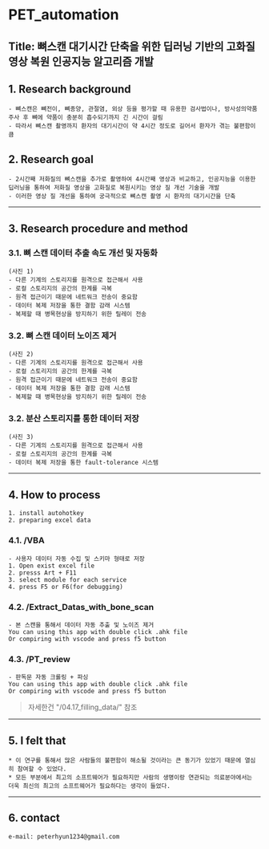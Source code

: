 # PET_automation
Title: 뼈스캔 대기시간 단축을 위한 딥러닝 기반의 고화질 영상 복원 인공지능 알고리즘 개발
------------------------------------
## 1. Research background
    - 뼈스캔은 뼈전이, 뼈종양, 관절염, 외상 등을 평가할 때 유용한 검사법이나, 방사성의약품 주사 후 뼈에 약품이 충분히 흡수되기까지 긴 시간이 걸림
    - 따라서 뼈스캔 촬영까지 환자의 대기시간이 약 4시간 정도로 길어서 환자가 겪는 불편함이 큼 

## 2. Research goal
    - 2시간째 저화질의 뼈스캔을 추가로 촬영하여 4시간째 영상과 비교하고, 인공지능을 이용한 딥러닝을 통하여 저화질 영상을 고화질로 복원시키는 영상 질 개선 기술을 개발 
    - 이러한 영상 질 개선을 통하여 궁극적으로 뼈스캔 촬영 시 환자의 대기시간을 단축
---------------------------------------- 


## 3. Research procedure and method
### 3.1. 뼈 스캔 데이터 추출 속도 개선 및 자동화
    (사진 1)
    - 다른 기계의 스토리지를 원격으로 접근해서 사용
    - 로컬 스토리지의 공간의 한계를 극복
    - 원격 접근이기 때문에 네트워크 전송이 중요함
    - 데이터 복제 저장을 통한 결함 감래 시스템
    - 복제할 때 병목현상을 방지하기 위한 릴레이 전송  

### 3.2. 뼈 스캔 데이터 노이즈 제거
    (사진 2)
    - 다른 기계의 스토리지를 원격으로 접근해서 사용
    - 로컬 스토리지의 공간의 한계를 극복
    - 원격 접근이기 때문에 네트워크 전송이 중요함
    - 데이터 복제 저장을 통한 결함 감래 시스템
    - 복제할 때 병목현상을 방지하기 위한 릴레이 전송  

### 3.2. 분산 스토리지를 통한 데이터 저장
    (사진 3)
    - 다른 기계의 스토리지를 원격으로 접근해서 사용
    - 로컬 스토리지의 공간의 한계를 극복
    - 데이터 복제 저장을 통한 fault-tolerance 시스템
----------------------------------------    
## 4. How to process
    1. install autohotkey
    2. preparing excel data
### 4.1. /VBA
    - 사용자 데이터 자동 수집 및 스키마 형태로 저장
    1. Open exist excel file
    2. presss Art + F11
    3. select module for each service
    4. press F5 or F6(for debugging)
### 4.2. /Extract_Datas_with_bone_scan
    - 본 스캔을 통해서 데이터 자동 추출 및 노이즈 제거
    You can using this app with double click .ahk file
    Or compiring with vscode and press f5 button
### 4.3. /PT_review
    - 판독문 자동 크롤링 + 파싱
    You can using this app with double click .ahk file
    Or compiring with vscode and press f5 button

> 자세한건 "/04.17_filling_data/" 참조
----------------------------------------
## 5. I felt that
    * 이 연구를 통해서 많은 사람들의 불편함이 해소될 것이라는 큰 동기가 있었기 때문에 열심히 참여할 수 있었다.
    * 모든 부분에서 최고의 소프트웨어가 필요하지만 사람의 생명이랑 연관되는 의료분야에서는 더욱 최신의 최고의 소프트웨어가 필요하다는 생각이 들었다.

----------------------------------------
## 6. contact
    e-mail: peterhyun1234@gmail.com
